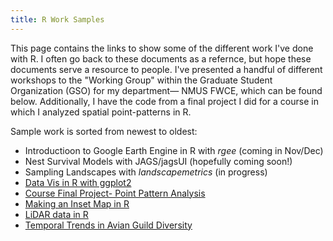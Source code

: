 ```yaml
---
title: R Work Samples
---
```


This page contains the links to show some of the different work I've done with R. I often go back to these documents as a refernce, but hope these documents serve a resource to people. 
I've presented a handful of different workshops to the "Working Group" within the Graduate Student Organization (GSO) for my department— NMUS FWCE, which can be found below. 
Additionally, I have the code from a final project I did for a course in which I analyzed spatial point-patterns in R. 


Sample work is sorted from newest to oldest:
- Introductioon to Google Earth Engine in R with *rgee* (coming in Nov/Dec)
- Nest Survival Models with JAGS/jagsUI (hopefully coming soon!)
- Sampling Landscapes with *landscapemetrics* (in progress)
- [Data Vis in R with ggplot2](https://jellison8640.github.io/site/datavis.html)
- [Course Final Project- Point Pattern Analysis](https://jellison8640.github.io/site/analysis.html)
- [Making an Inset Map in R](https://jellison8640.github.io/site/insetmap.html)
- [LiDAR data in R](https://jellison8640.github.io/site/lidarsample.html)
- [Temporal Trends in Avian Guild Diversity](https://jellison8640.github.io/site/guilds-1.html)

